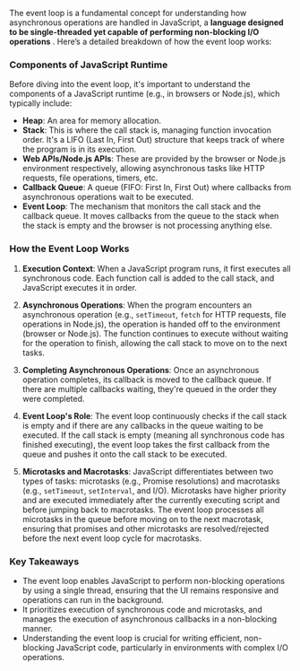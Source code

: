

The event loop is a fundamental concept for understanding how asynchronous operations are handled in JavaScript, a **language designed to be single-threaded yet capable of performing non-blocking I/O operations** . Here’s a detailed breakdown of how the event loop works:

### Components of JavaScript Runtime

Before diving into the event loop, it's important to understand the components of a JavaScript runtime (e.g., in browsers or Node.js), which typically include:

- **Heap**: An area for memory allocation.
- **Stack**: This is where the call stack is, managing function invocation order. It's a LIFO (Last In, First Out) structure that keeps track of where the program is in its execution.
- **Web APIs/Node.js APIs**: These are provided by the browser or Node.js environment respectively, allowing asynchronous tasks like HTTP requests, file operations, timers, etc.
- **Callback Queue**: A queue (FIFO: First In, First Out) where callbacks from asynchronous operations wait to be executed.
- **Event Loop**: The mechanism that monitors the call stack and the callback queue. It moves callbacks from the queue to the stack when the stack is empty and the browser is not processing anything else.

### How the Event Loop Works

1. **Execution Context**: When a JavaScript program runs, it first executes all synchronous code. Each function call is added to the call stack, and JavaScript executes it in order.

2. **Asynchronous Operations**: When the program encounters an asynchronous operation (e.g., `setTimeout`, `fetch` for HTTP requests, file operations in Node.js), the operation is handed off to the environment (browser or Node.js). The function continues to execute without waiting for the operation to finish, allowing the call stack to move on to the next tasks.

3. **Completing Asynchronous Operations**: Once an asynchronous operation completes, its callback is moved to the callback queue. If there are multiple callbacks waiting, they're queued in the order they were completed.

4. **Event Loop's Role**: The event loop continuously checks if the call stack is empty and if there are any callbacks in the queue waiting to be executed. If the call stack is empty (meaning all synchronous code has finished executing), the event loop takes the first callback from the queue and pushes it onto the call stack to be executed.

5. **Microtasks and Macrotasks**: JavaScript differentiates between two types of tasks: microtasks (e.g., Promise resolutions) and macrotasks (e.g., `setTimeout`, `setInterval`, and I/O). Microtasks have higher priority and are executed immediately after the currently executing script and before jumping back to macrotasks. The event loop processes all microtasks in the queue before moving on to the next macrotask, ensuring that promises and other microtasks are resolved/rejected before the next event loop cycle for macrotasks.

### Key Takeaways

- The event loop enables JavaScript to perform non-blocking operations by using a single thread, ensuring that the UI remains responsive and operations can run in the background.
- It prioritizes execution of synchronous code and microtasks, and manages the execution of asynchronous callbacks in a non-blocking manner.
- Understanding the event loop is crucial for writing efficient, non-blocking JavaScript code, particularly in environments with complex I/O operations.
